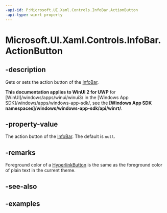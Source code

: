 ```yaml
---
-api-id: P:Microsoft.UI.Xaml.Controls.InfoBar.ActionButton
-api-type: winrt property
---
```


# Microsoft.UI.Xaml.Controls.InfoBar.ActionButton

<!--
public Windows.UI.Xaml.Controls.Primitives.ButtonBase ActionButton { get; set; }
-->


## -description

Gets or sets the action button of the [InfoBar](infobar.md).

**This documentation applies to WinUI 2 for UWP** for [WinUI]/windows/apps/winui/winui3/ in the [Windows App SDK]/windows/apps/windows-app-sdk/, see the **[Windows App SDK namespaces]/windows/windows-app-sdk/api/winrt/**.

## -property-value

The action button of the [InfoBar](infobar.md). The default is `null`.

## -remarks

Foreground color of a [HyperlinkButton](hyperlinkbutton.md) is the same as the foreground color of plain text in the current theme.

## -see-also

## -examples


